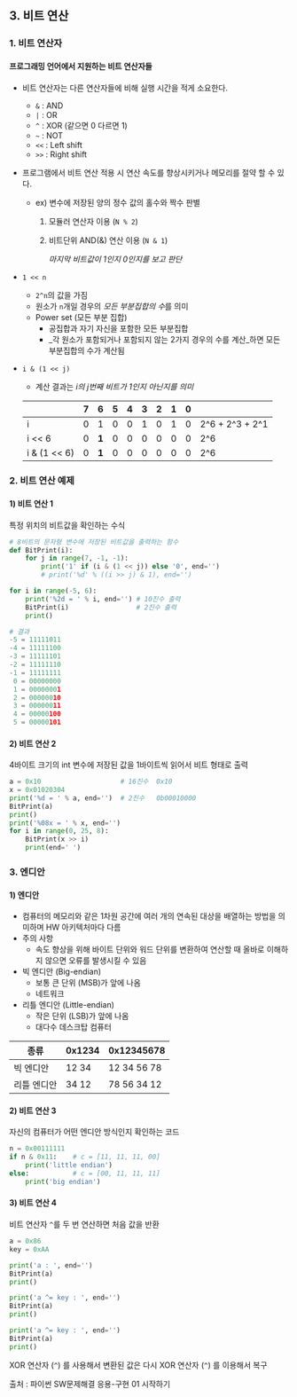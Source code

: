## 3. 비트 연산

### 1. 비트 연산자

#### 프로그래밍 언어에서 지원하는 비트 연산자들

* 비트 연산자는 다른 연산자들에 비해 실행 시간을 적게 소요한다.
  * `&` : AND
  * `|` : OR
  * `^` : XOR (같으면 0 다르면 1)
  * `~` : NOT
  * `<<` : Left shift
  * `>>` : Right shift



* 프로그램에서 비트 연산 적용 시 연산 속도를 향상시키거나 메모리를 절약 할 수 있다.

  * ex) 변수에 저장된 양의 정수 값의 홀수와 짝수 판별

    1. 모듈러 연산자 이용 (`N % 2`)

    2. 비트단위 AND(&) 연산 이용 (`N & 1`) 

       *마지막 비트값이 1인지 0인지를 보고 판단*



* `1 << n`
  * `2^n`의 값을 가짐
  * 원소가 `n`개일 경우의 *모든 부분집합의 수*를 의미
  * Power set (모든 부분 집합)
    * 공집합과 자기 자신을 포함한 모든 부분집합
    * _각 원소가 포함되거나 포함되지 않는 2가지 경우의 수를 계산_하면 모든 부분집합의 수가 계산됨



* `i & (1 << j)`

  * 계산 결과는 *i의 j번째 비트가 1인지 아닌지를 의미*

  |              | 7    | 6     | 5    | 4    | 3    | 2    | 1    | 0    |                 |
  | ------------ | ---- | ----- | ---- | ---- | ---- | ---- | ---- | ---- | --------------- |
  | i            | 0    | 1     | 0    | 0    | 1    | 0    | 1    | 0    | 2^6 + 2^3 + 2^1 |
  | i << 6       | 0    | **1** | 0    | 0    | 0    | 0    | 0    | 0    | 2^6             |
  | i & (1 << 6) | 0    | **1** | 0    | 0    | 0    | 0    | 0    | 0    | 2^6             |



### 2. 비트 연산 예제

#### 1) 비트 연산 1

특정 위치의 비트값을 확인하는 수식

```python
# 8비트의 문자형 변수에 저장된 비트값을 출력하는 함수
def BitPrint(i):
    for j in range(7, -1, -1):
        print('1' if (i & (1 << j)) else '0', end='')
        # print('%d' % ((i >> j) & 1), end='')

for i in range(-5, 6):
    print('%2d = ' % i, end='') # 10진수 출력
    BitPrint(i)					# 2진수 출력
    print()
```

```python
# 결과
-5 = 11111011
-4 = 11111100
-3 = 11111101
-2 = 11111110
-1 = 11111111
 0 = 00000000
 1 = 00000001
 2 = 00000010
 3 = 00000011
 4 = 00000100
 5 = 00000101
```



#### 2) 비트 연산 2

4바이트 크기의 int 변수에 저장된 값을 1바이트씩 읽어서 비트 형태로 출력

```python
a = 0x10 					# 16진수	0x10
x = 0x01020304
print('%d = ' % a, end='')	# 2진수	0b00010000
BitPrint(a)
print()
print('%08x = ' % x, end='')
for i in range(0, 25, 8):
    BitPrint(x >> i)
    print(end=' ')
```



### 3. 엔디안

#### 1) 엔디안

* 컴퓨터의 메모리와 같은 1차원 공간에 여러 개의 연속된 대상을 배열하는 방법을 의미하며 HW 아키텍처마다 다름
* 주의 사항
  * 속도 향상을 위해 바이트 단위와 워드 단위를 변환하여 연산할 때 올바로 이해하지 않으면 오류를 발생시킬 수 있음
* 빅 엔디안 (Big-endian)
  * 보통 큰 단위 (MSB)가 앞에 나옴
  * 네트워크
* 리틀 엔디안 (Little-endian)
  * 작은 단위 (LSB)가 앞에 나옴
  * 대다수 데스크탑 컴퓨터

| 종류        | 0x1234 | 0x12345678  |
| ----------- | ------ | ----------- |
| 빅 엔디안   | 12 34  | 12 34 56 78 |
| 리틀 엔디안 | 34 12  | 78 56 34 12 |



#### 2) 비트 연산 3

자신의 컴퓨터가 어떤 엔디안 방식인지 확인하는 코드

```python
n = 0x00111111
if n & 0x11:	# c = [11, 11, 11, 00]
    print('little endian')
else:			# c = [00, 11, 11, 11]
    print('big endian')
```



#### 3) 비트 연산 4

비트 연산자 `^`를 두 번 연산하면 처음 값을 반환

```python
a = 0x86
key = 0xAA

print('a : ', end='')
BitPrint(a)
print()

print('a ^= key : ', end='')
BitPrint(a)
print()

print('a ^= key : ', end='')
BitPrint(a)
print()
```

XOR 연산자 (`^`) 를 사용해서 변환된 값은 다시 XOR 연산자 (`^`) 를 이용해서 복구



출처 : 파이썬 SW문제해결 응용-구현 01 시작하기